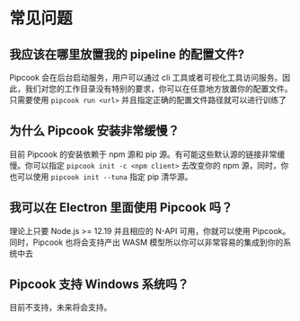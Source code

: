 # 常见问题

## <div id="q1">我应该在哪里放置我的 pipeline 的配置文件?</div>
Pipcook 会在后台启动服务，用户可以通过 cli 工具或者可视化工具访问服务。因此，我们对您的工作目录没有特别的要求，你可以在任意地方放置你的配置文件。只需要使用 `pipcook run <url>` 并且指定正确的配置文件路径就可以进行训练了

## <div id="q2">为什么 Pipcook 安装非常缓慢？</div>
目前 Pipcook 的安装依赖于 npm 源和 pip 源。有可能这些默认源的链接非常缓慢。你可以指定 `pipcook init -c <npm client>` 去改变你的 npm 源，同时，你也可以使用 `pipcook init --tuna` 指定 pip 清华源。

## <div id="q3">我可以在 Electron 里面使用 Pipcook 吗？</div>
理论上只要 Node.js >= 12.19 并且相应的 N-API 可用，你就可以使用 Pipcook。同时，Pipcook 也将会支持产出 WASM 模型所以你可以非常容易的集成到你的系统中去

## <div id="q4">Pipcook 支持 Windows 系统吗？</div>
目前不支持，未来将会支持。
